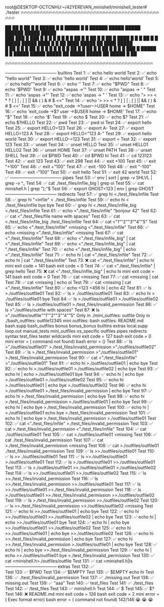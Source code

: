 root@DESKTOP-OCTCNHU:~/42YEREVAN_minishell/minishell_tester# ./tester 
🔥🔥🔥🔥🔥🔥🔥🔥🔥🔥🔥🔥🔥🔥🔥🔥🔥🔥🔥🔥🔥🔥🔥🔥🔥🔥🔥🔥🔥🔥🔥🔥🔥🔥🔥🔥🔥🔥🔥🔥🔥🔥🔥🔥🔥🔥🔥
                                                                                             
 ██    ██ █ ██    █ █ █████ █   █ █████ █     █       ██████ █████ █████ ██████ █████ █████  
 ███  ███ █ ███   █ █ █     █   █ █     █     █         ██   █     █       ██   █     █   ██ 
 █ ████ █ █ █ ██  █ █ █████ █████ ████  █     █         ██   ████  █████   ██   ████  █████  
 █  ██  █ █ █  ██ █ █     █ █   █ █     █     █         ██   █         █   ██   █     █   ██ 
 █      █ █ █   ███ █ █████ █   █ █████ █████ █████     ██   █████ █████   ██   █████ █   ██ 
                                                                                             
🔥🔥🔥🔥🔥🔥🔥🔥🔥🔥🔥🔥🔥🔥🔥🔥🔥🔥🔥🔥🔥🔥🔥🔥🔥🔥🔥🔥🔥🔥🔥🔥🔥🔥🔥🔥🔥🔥🔥🔥🔥🔥🔥🔥🔥🔥🔥
                                                                                              
———————————— builtins
Test   1: ✅ echo hello world 
Test   2: ✅ echo "hello world" 
Test   3: ✅ echo 'hello world' 
Test   4: ✅ echo hello'world' 
Test   5: ✅ echo hello""world 
Test   6: ✅ echo '' 
Test   7: ✅ echo "$PWD" 
Test   8: ✅ echo '$PWD' 
Test   9: ✅ echo "aspas ->'" 
Test  10: ✅ echo "aspas -> ' " 
Test  11: ✅ echo 'aspas ->"' 
Test  12: ✅ echo 'aspas -> " ' 
Test  13: ✅ echo "> >> < * ? [ ] | ; [ ] || && ( ) & # $  <<" 
Test  14: ✅ echo '> >> < * ? [ ] | ; [ ] || && ( ) & # $  <<' 
Test  15: ✅ echo "exit_code ->$? user ->$USER home -> $HOME" 
Test  16: ✅ echo 'exit_code ->$? user ->$USER home -> $HOME' 
Test  17: ✅ echo "$" 
Test  18: ✅ echo '$' 
Test  19: ✅ echo $ 
Test  20: ✅ echo $? 
Test  21: ✅ echo $?HELLO 
Test  22: ✅ pwd 
Test  23: ✅ pwd oi 
Test  24: ✅ export hello 
Test  25: ✅ export HELLO=123 
Test  26: ✅ export A- 
Test  27: ✅ export HELLO=123 A 
Test  28: ✅ export HELLO="123 A-" 
Test  29: ✅ export hello world 
Test  30: ✅ export HELLO-=123 
Test  31: ✅ export = 
Test  32: ✅ export 123 
Test  33: ✅ unset 
Test  34: ✅ unset HELLO 
Test  35: ✅ unset HELLO1 HELLO2 
Test  36: ✅ unset HOME 
Test  37: ✅ unset PATH 
Test  38: ✅ unset SHELL 
Test  39: ✅ cd $PWD 
Test  40: ✅ cd $PWD hi 
Test  41: ✅ cd 123123 
Test  42: ✅ exit 123 
Test  43: ✅ exit 298 
Test  44: ✅ exit +100 
Test  45: ✅ exit "+100" 
Test  46: ✅ exit +"100" 
Test  47: ✅ exit -100 
Test  48: ✅ exit "-100" 
Test  49: ✅ exit -"100" 
Test  50: ✅ exit hello 
Test  51: ✅ exit 42 world 
Test  52: ✅  
———————————— pipes
Test  53: ✅ env | sort | grep -v SHLVL | grep -v ^_ 
Test  54: ✅ cat ./test_files/infile_big | grep oi 
Test  55: ✅ cat minishell.h | grep ");"$ 
Test  56: ✅ export GHOST=123 | env | grep GHOST 
———————————— redirects
Test  57: ✅ grep hi <./test_files/infile 
Test  58: ✅ grep hi "<infile" <         ./test_files/infile 
Test  59: ✅ echo hi < ./test_files/infile bye bye 
Test  60: ✅ grep hi <./test_files/infile_big <./test_files/infile 
Test  61: ✅ echo <"./test_files/infile" "bonjour       42" 
Test  62: ✅ cat <"./test_files/file name with spaces" 
Test  63: ✅ cat <./test_files/infile_big ./test_files/infile 
Test  64: ✅ cat <"1""2""3""4""5" 
Test  65: ✅ echo <"./test_files/infile" <missing <"./test_files/infile" 
Test  66: ✅ echo <missing <"./test_files/infile" <missing 
Test  67: ✅ cat <"./test_files/infile" 
Test  68: ✅ echo <"./test_files/infile_big" | cat <"./test_files/infile" 
Test  69: ✅ echo <"./test_files/infile_big" | cat "./test_files/infile" 
Test  70: ✅ echo <"./test_files/infile_big" | echo <"./test_files/infile" 
Test  71: ✅ echo hi | cat <"./test_files/infile" 
Test  72: ✅ echo hi | cat "./test_files/infile" 
Test  73: ❌ cat <"./test_files/infile" | echo hi 
mini exit code = 141
bash exit code = 0
Test  74: ✅ cat <"./test_files/infile" | grep hello 
Test  75: ❌ cat <"./test_files/infile_big" | echo hi 
mini exit code = 141
bash exit code = 0
Test  76: ✅ cat <missing 
Test  77: ✅ cat <missing | cat 
Test  78: ✅ cat <missing | echo oi 
Test  79: ✅ cat <missing | cat <"./test_files/infile" 
Test  80: ✅ echo <123 <456 hi | echo 42 
Test  81: ✅ ls >./outfiles/outfile01 
Test  82: ✅ ls >         ./outfiles/outfile01 
Test  83: ✅ echo hi >         ./outfiles/outfile01 bye 
Test  84: ✅ ls >./outfiles/outfile01 >./outfiles/outfile02 
Test  85: ✅ ls >./outfiles/outfile01 >./test_files/invalid_permission 
Test  86: ✅ ls >"./outfiles/outfile with spaces" 
Test  87: ❌ ls >"./outfiles/outfile""1""2""3""4""5" 
Only in ./mini_outfiles: outfile
Only in ./bash_outfiles: outfile12345
mini outfiles:
bash outfiles:
README.md
bash.supp
bash_outfiles
bonus
bonus_bonus
builtins
extras
local.supp
loop.out
manual_tests
mini_outfiles
os_specific
outfiles
pipes
redirects
syntax
test_files
tester
wildcards
mini exit code = 127
bash exit code = 0
mini error = ( command not found)
bash error = ()
Test  88: ✅ ls >"./outfiles/outfile01" >./test_files/invalid_permission >"./outfiles/outfile02" 
Test  89: ✅ ls >./test_files/invalid_permission >"./outfiles/outfile01" >./test_files/invalid_permission 
Test  90: ✅ cat <"./test_files/infile" >"./outfiles/outfile01" 
Test  91: ✅ echo hi >./outfiles/outfile01 | echo bye 
Test  92: ✅ echo hi >./outfiles/outfile01 >./outfiles/outfile02 | echo bye 
Test  93: ✅ echo hi | echo >./outfiles/outfile01 bye 
Test  94: ✅ echo hi | echo bye >./outfiles/outfile01 >./outfiles/outfile02 
Test  95: ✅ echo hi >./outfiles/outfile01 | echo bye >./outfiles/outfile02 
Test  96: ✅ echo hi >./outfiles/outfile01 >./test_files/invalid_permission | echo bye 
Test  97: ✅ echo hi >./test_files/invalid_permission | echo bye 
Test  98: ✅ echo hi >./test_files/invalid_permission >./outfiles/outfile01 | echo bye 
Test  99: ✅ echo hi | echo bye >./test_files/invalid_permission 
Test 100: ✅ echo hi | >./outfiles/outfile01 echo bye >./test_files/invalid_permission 
Test 101: ✅ echo hi | echo bye >./test_files/invalid_permission >./outfiles/outfile01 
Test 102: ✅ cat <"./test_files/infile" >./test_files/invalid_permission 
Test 103: ✅ cat >./test_files/invalid_permission <"./test_files/infile" 
Test 104: ✅ cat <missing >./outfiles/outfile01 
Test 105: ✅ cat >./outfiles/outfile01 <missing 
Test 106: ✅ cat <missing >./test_files/invalid_permission 
Test 107: ✅ cat >./test_files/invalid_permission <missing 
Test 108: ✅ cat >./outfiles/outfile01 <missing >./test_files/invalid_permission 
Test 109: ✅ ls >>./outfiles/outfile01 
Test 110: ✅ ls >>      ./outfiles/outfile01 
Test 111: ✅ ls >>./outfiles/outfile01 >./outfiles/outfile01 
Test 112: ✅ ls >./outfiles/outfile01 >>./outfiles/outfile01 
Test 113: ✅ ls >./outfiles/outfile01 >>./outfiles/outfile01 >./outfiles/outfile02 
Test 114: ✅ ls >>./outfiles/outfile01 >>./outfiles/outfile02 
Test 115: ✅ ls >>./test_files/invalid_permission 
Test 116: ✅ ls >>./test_files/invalid_permission >>./outfiles/outfile01 
Test 117: ✅ ls >>./outfiles/outfile01 >>./test_files/invalid_permission 
Test 118: ✅ ls >./outfiles/outfile01 >>./test_files/invalid_permission >>./outfiles/outfile02 
Test 119: ✅ ls <missing >>./test_files/invalid_permission >>./outfiles/outfile02 
Test 120: ✅ ls >>./test_files/invalid_permission >>./outfiles/outfile02 <missing 
Test 121: ✅ echo hi >>./outfiles/outfile01 | echo bye 
Test 122: ✅ echo hi >>./outfiles/outfile01 >>./outfiles/outfile02 | echo bye 
Test 123: ✅ echo hi | echo >>./outfiles/outfile01 bye 
Test 124: ✅ echo hi | echo bye >>./outfiles/outfile01 >>./outfiles/outfile02 
Test 125: ✅ echo hi >>./outfiles/outfile01 | echo bye >>./outfiles/outfile02 
Test 126: ✅ echo hi >>./test_files/invalid_permission | echo bye 
Test 127: ✅ echo hi >>./test_files/invalid_permission >./outfiles/outfile01 | echo bye 
Test 128: ✅ echo hi | echo bye >>./test_files/invalid_permission 
Test 129: ✅ echo hi | echo >>./outfiles/outfile01 bye >./test_files/invalid_permission 
Test 130: ✅ cat <minishell.h>./outfiles/outfile 
Test 131: ✅ cat <minishell.h|ls 
———————————— extras
Test 132: ✅  
Test 133: ✅ $PWD 
Test 134: ✅ $EMPTY 
Test 135: ✅ $EMPTY echo hi 
Test 136: ✅ ./test_files/invalid_permission 
Test 137: ✅ ./missing.out 
Test 138: ✅ missing.out 
Test 139: ✅ "aaa" 
Test 140: ✅ test_files 
Test 141: ✅ ./test_files 
Test 142: ✅ /test_files 
Test 143: ✅ minishell.h 
Test 144: ✅ $ 
Test 145: ✅ $? 
Test 146: ❌ README.md 
mini exit code = 126
bash exit code = 2
mini error = ( Exec format error)
bash error = ( command not found)
142/146
😭 😭 😭
